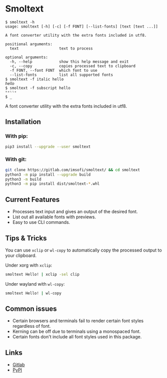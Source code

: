 # Smoltext

```
$ smoltext -h
usage: smoltext [-h] [-c] [-f FONT] [--list-fonts] [text [text ...]]

A font converter utility with the extra fonts included in utf8.

positional arguments:
  text                  text to process

optional arguments:
  -h, --help            show this help message and exit
  -c, --copy            copies processed text to clipboard
  -f FONT, --font FONT  which font to use
  --list-fonts          list all supported fonts
$ smoltext -f italic hello
𝘩𝘦𝘭𝘭𝘰
$ smoltext -f subscript hello
ʰᵉˡˡᵒ
$ _
```

A font converter utility with the extra fonts included in utf8.

## Installation

### With pip:

```bash
pip3 install --upgrade --user smoltext
```

### With git:

```bash
git clone https://gitlab.com/imsofi/smoltext/ && cd smoltext
python3 -m pip install --upgrade build
python3 -m build
python3 -m pip install dist/smoltext-*.whl
```

## Current Features

* Processes text input and gives an output of the desired font.
* List out all available fonts with previews.
* Easy to use CLI commands.

## Tips & Tricks

You can use `xclip` or `wl-copy` to automatically copy the processed output to your clipboard.

Under xorg with `xclip`:
```bash
smoltext Hello! | xclip -sel clip
```

Under wayland with `wl-copy`:
```bash
smoltext Hello! | wl-copy
```

## Common issues

* Certain browsers and terminals fail to render certain font styles regardless of font.
* Kerning can be off due to terminals using a monospaced font.
* Certain fonts don't include all font styles used in this package.

## Links

* [Gitlab](https://gitlab.com/imsofi/smoltext/)
* [PyPI](https://pypi.org/project/smoltext/)
